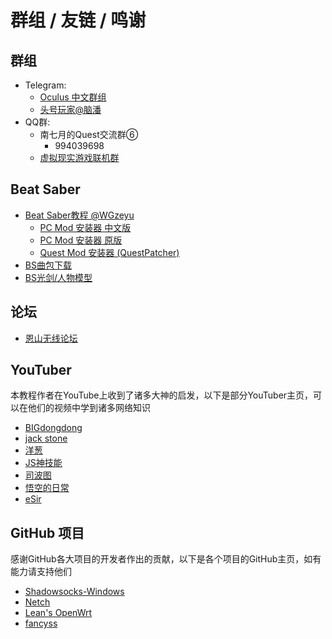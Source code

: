 # 群组 / 友链 / 鸣谢

## 群组

* Telegram:
  * [Oculus 中文群组](https://t.me/Ocguide\_cn)
  * [头号玩家@脑潘](https://t.me/vrchina)
* QQ群:
  * 南七月的Quest交流群⑥
    * 994039698
  * [虚拟现实游戏联机群](https://jq.qq.com/?\_wv=1027\&k=npZd9PY9)

## Beat Saber

* [Beat Saber教程 @WGzeyu](https://bs.wgzeyu.com/)
  * [PC Mod 安装器 中文版](https://github.com/beatmods-top/ModAssistant/releases/)
  * [PC Mod 安装器 原版](https://github.com/Assistant/ModAssistant/releases/)
  * [Quest Mod 安装器 (QuestPatcher)](https://github.com/Lauriethefish/QuestPatcher/releases)
* [BS曲包下载](https://beatsaver.com/)
* [BS光剑/人物模型](https://modelsaber.com/)

## 论坛

* [恩山无线论坛](https://www.right.com.cn/forum/forum.php)

## YouTuber

本教程作者在YouTube上收到了诸多大神的启发，以下是部分YouTuber主页，可以在他们的视频中学到诸多网络知识

* [BIGdongdong](https://www.youtube.com/c/BIGdongdong)
* [jack stone](https://www.youtube.com/c/jackstone)
* [洋葱](https://www.youtube.com/channel/UCA0gaB71yl2p\_g5WlO5zljw)
* [JS神技能](https://www.youtube.com/channel/UC6tPP3jOTKgjqfDgqMsaG4g)
* [司波图](https://www.youtube.com/c/SpotoTsui)
* [悟空的日常](https://www.youtube.com/channel/UCii04BCvYIdQvshrdNDAcww)
* [eSir](https://www.youtube.com/channel/UCOhkliOps3IS48ly-MgPC2A)

## GitHub 项目

感谢GitHub各大项目的开发者作出的贡献，以下是各个项目的GitHub主页，如有能力请支持他们

* [Shadowsocks-Windows](https://github.com/shadowsocks/shadowsocks-windows)
* [Netch](https://github.com/NetchX/Netch)
* [Lean's OpenWrt](https://github.com/coolsnowwolf/lede)
* [fancyss](https://github.com/hq450/fancyss)
